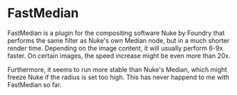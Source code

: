 # FastMedian
FastMedian is a plugin for the compositing software Nuke by Foundry that performs the same filter as Nuke's own Median node, but in a much shorter render time. Depending on the image content, it will usually perform 6-9x faster. On certain images, the speed increase might be even more than 20x.

Furthermore, it seems to run more stable than Nuke's Median, which might freeze Nuke if the radius is set too high. This has never happend to me with FastMedian so far.